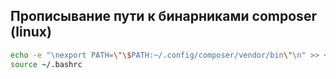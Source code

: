 ## Прописывание пути к бинарниками composer (linux)

```bash
echo -e "\nexport PATH=\"\$PATH:~/.config/composer/vendor/bin\"\n" >> ~/.bashrc
source ~/.bashrc
```
